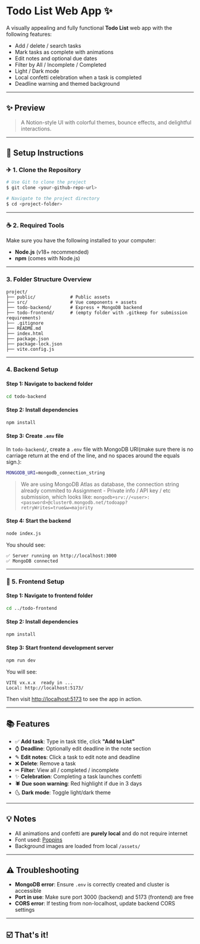 # Todo List Web App ✨

A visually appealing and fully functional **Todo List** web app with the following features:
- Add / delete / search tasks
- Mark tasks as complete with animations
- Edit notes and optional due dates
- Filter by All / Incomplete / Completed
- Light / Dark mode
- Local confetti celebration when a task is completed
- Deadline warning and themed background

---

## ✨ Preview

> A Notion-style UI with colorful themes, bounce effects, and delightful interactions.

---

## 🔧 Setup Instructions

### ✈ 1. Clone the Repository

```bash
# Use Git to clone the project
$ git clone <your-github-repo-url>

# Navigate to the project directory
$ cd <project-folder>
```

---

### ☕ 2. Required Tools

Make sure you have the following installed to your computer:
- **Node.js** (v18+ recommended)
- **npm** (comes with Node.js)

---

###  3. Folder Structure Overview

```
project/
├── public/             # Public assets
├── src/                # Vue components + assets
├── todo-backend/       # Express + MongoDB backend
├── todo-frontend/      # (empty folder with .gitkeep for submission requirements)
├── .gitignore
├── README.md
├── index.html
├── package.json
├── package-lock.json
├── vite.config.js
```

---

###  4. Backend Setup

#### Step 1: Navigate to backend folder
```bash
cd todo-backend
```

#### Step 2: Install dependencies
```bash
npm install
```

#### Step 3: Create `.env` file

In `todo-backend/`, create a `.env` file with MongoDB URI(make sure there is no carriage return at the end of the line, and no spaces around the equals sign.):

```bash
MONGODB_URI=mongodb_connection_string
```

> We are using MongoDB Atlas as database, the connection string already commited to Assignment - Private info / API key / etc submission, which looks like:
> `mongodb+srv://<user>:<password>@cluster0.mongodb.net/todoapp?retryWrites=true&w=majority`

#### Step 4: Start the backend
```bash
node index.js
```

You should see:
```
✅ Server running on http://localhost:3000
✅ MongoDB connected
```

---

### 🚀 5. Frontend Setup

#### Step 1: Navigate to frontend folder
```bash
cd ../todo-frontend
```

#### Step 2: Install dependencies
```bash
npm install
```

#### Step 3: Start frontend development server
```bash
npm run dev
```

You will see:
```
VITE vx.x.x  ready in ...
Local: http://localhost:5173/
```

Then visit [http://localhost:5173](http://localhost:5173) to see the app in action.

---

## 📚 Features

- ✅ **Add task**: Type in task title, click **"Add to List"**
- ⌚ **Deadline**: Optionally edit deadline in the note section
- ✎ **Edit notes**: Click a task to edit note and deadline
- ❌ **Delete**: Remove a task
- ✂ **Filter**: View all / completed / incomplete
- ✨ **Celebration**: Completing a task launches confetti
- 🕷️ **Due soon warning**: Red highlight if due in 3 days
- 🌜 **Dark mode**: Toggle light/dark theme

---

## 💡 Notes

- All animations and confetti are **purely local** and do not require internet
- Font used: [Poppins](https://fonts.google.com/specimen/Poppins)
- Background images are loaded from local `/assets/`

---

## ⚠️ Troubleshooting

- **MongoDB error**: Ensure `.env` is correctly created and cluster is accessible
- **Port in use**: Make sure port 3000 (backend) and 5173 (frontend) are free
- **CORS error**: If testing from non-localhost, update backend CORS settings

---


## ☑️ That's it!

